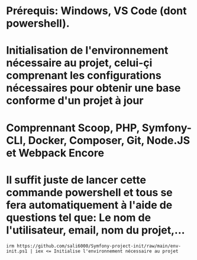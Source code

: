 # Prérequis: Windows, VS Code (dont powershell).
# Initialisation de l'environnement nécessaire au projet, celui-çi comprenant les configurations nécessaires pour obtenir une base conforme d'un projet à jour
# Comprennant Scoop, PHP, Symfony-CLI, Docker, Composer, Git, Node.JS et Webpack Encore
# Il suffit juste de lancer cette commande powershell et tous se fera automatiquement à l'aide de questions tel que: Le nom de l'utilisateur, email, nom du projet,...

```shell
irm https://github.com/sali6000/Symfony-project-init/raw/main/env-init.ps1 | iex <= Initialise l'environnement nécessaire au projet
```
